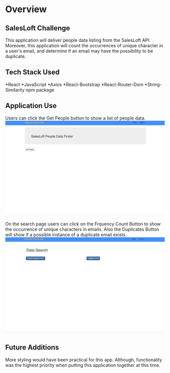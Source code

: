 # Overview

## SalesLoft Challenge 
This application will deliver people data listing from the SalesLoft API. Moreover, this application will count the occurrences of unique character in a user's email, and determine if an email may have the possibility to be duplicate.

## Tech Stack Used
*React
*JavaScript
*Axios
*React-Bootstrap
*React-Router-Dom
*String-Similarity npm package


## Application Use
Users can click the Get People button to show a list of people data.
![home page](public/assets/images/home.jpeg)

On the search page users can click on the Frquency Count Button to show the occurrence of unique characters in emails. Also the Duplicates Button will show if a possible instance of a duplicate email exists.
![data search page](public/assets/images/search_page.jpeg)

## Future Additions
More styling would have been practical for this app. Although, functionality was the highest priority when putting this application together at this time.
